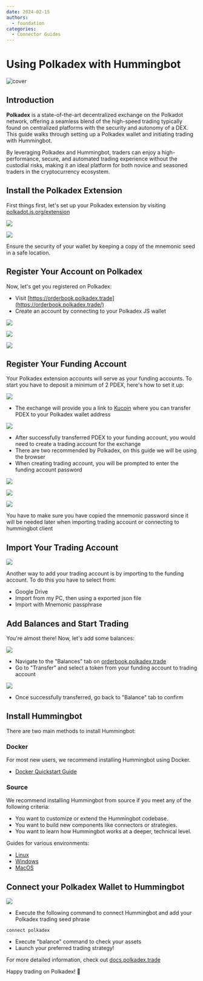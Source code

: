 ```yaml
---
date: 2024-02-15
authors:
  - foundation
categories:
  - Connector Guides
---
```


# Using Polkadex with Hummingbot

![cover](cover.png)

## Introduction

**Polkadex** is a state-of-the-art decentralized exchange on the Polkadot network, offering a seamless blend of the high-speed trading typically found on centralized platforms with the security and autonomy of a DEX. This guide walks through setting up a Polkadex wallet and initiating trading with Hummingbot. 

By leveraging Polkadex and Hummingbot, traders can enjoy a high-performance, secure, and automated trading experience without the custodial risks, making it an ideal platform for both novice and seasoned traders in the cryptocurrency ecosystem.

<!-- more -->


## Install the Polkadex Extension

First things first, let's set up your Polkadex extension by visiting [polkadot.js.org/extension](https://polkadot.js.org/extension/)

![](image1.png)

![](image2.png)

Ensure the security of your wallet by keeping a copy of the mnemonic seed in a safe location.

## Register Your Account on Polkadex

Now, let's get you registered on Polkadex:

- Visit [https://orderbook.polkadex.trade](https://orderbook.polkadex.trade/)
- Create an account by connecting to your Polkadex JS wallet

![](image3.png)

![](image3a.png)

![](!image3b.png)

## Register Your Funding Account

Your Polkadex extension accounts will serve as your funding accounts. To start you have to deposit a minimum of 2 PDEX, here's how to set it up:

![](image4.png)

- The exchange will provide you a link to [Kucoin](https://www.kucoin.com/trade/PDEX-USDT) where you can transfer PDEX to your Polkadex wallet address

![](image4a.png)

- After successfully transferred PDEX to your funding account, you would need to create a trading account for the exchange
- There are two recommended by Polkadex, on this guide we will be using the browser
- When creating trading account, you will be prompted to enter the funding account password

![](image4b.png)

![](image4c.png)

![](image4d.png)

You have to make sure you have copied the mnemonic password since it will be needed later when importing trading account or connecting to hummingbot client

## Import Your Trading Account

![](image5.png)

Another way to add your trading account is by importing to the funding account. To do this you have to select from:

- Google Drive
- Import from my PC, then using a exported json file 
- Import with Mnemonic passphrase

## Add Balances and Start Trading

You're almost there! Now, let's add some balances:

![](image6.png)

- Navigate to the "Balances" tab on [orderbook.polkadex.trade](https://orderbook.polkadex.trade/)
- Go to "Transfer" and select a token from your funding account to trading account

![](image7.png)

- Once successfully transferred, go back to "Balance" tab to confirm



## Install Hummingbot


There are two main methods to install Hummingbot:

### Docker

For most new users, we recommend installing Hummingbot using Docker.

- [Docker Quickstart Guide](https://hummingbot.org/academy-content/docker-installation-guide/)

### Source

We recommend installing Hummingbot from source if you meet any of the following criteria:

- You want to customize or extend the Hummingbot codebase.
- You want to build new components like connectors or strategies.
- You want to learn how Hummingbot works at a deeper, technical level.

Guides for various environments:

  - [Linux](../../../installation/linux.md)
  - [Windows](../../../installation/windows.md)
  - [MacOS](../../../installation/mac.md)


## Connect your Polkadex Wallet to Hummingbot

![](image8.png)

- Execute the following command to connect Hummingbot and add your Polkadex trading seed phrase

```
connect polkadex

```

- Execute "balance" command to check your assets 
- Launch your preferred trading strategy!


For more detailed information, check out [docs.polkadex.trade](https://docs.polkadex.trade/polkadexOrderbookFAQHowToTransferDeposits/)


Happy trading on Polkadex! 🚀